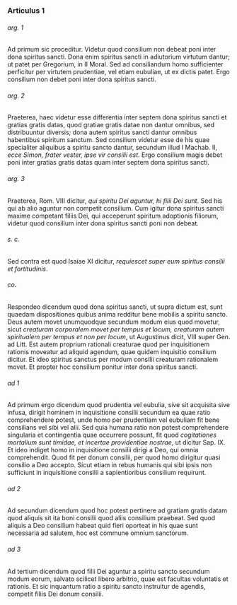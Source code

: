 ### Articulus 1

###### arg. 1
Ad primum sic proceditur. Videtur quod consilium non debeat poni inter dona spiritus sancti. Dona enim spiritus sancti in adiutorium virtutum dantur; ut patet per Gregorium, in II Moral. Sed ad consiliandum homo sufficienter perficitur per virtutem prudentiae, vel etiam eubuliae, ut ex dictis patet. Ergo consilium non debet poni inter dona spiritus sancti.

###### arg. 2
Praeterea, haec videtur esse differentia inter septem dona spiritus sancti et gratias gratis datas, quod gratiae gratis datae non dantur omnibus, sed distribuuntur diversis; dona autem spiritus sancti dantur omnibus habentibus spiritum sanctum. Sed consilium videtur esse de his quae specialiter aliquibus a spiritu sancto dantur, secundum illud I Machab. II, *ecce Simon, frater vester, ipse vir consilii est*. Ergo consilium magis debet poni inter gratias gratis datas quam inter septem dona spiritus sancti.

###### arg. 3
Praeterea, Rom. VIII dicitur, *qui spiritu Dei aguntur, hi filii Dei sunt*. Sed his qui ab alio aguntur non competit consilium. Cum igitur dona spiritus sancti maxime competant filiis Dei, qui acceperunt spiritum adoptionis filiorum, videtur quod consilium inter dona spiritus sancti poni non debeat.

###### s. c.
Sed contra est quod Isaiae XI dicitur, *requiescet super eum spiritus consilii et fortitudinis*.

###### co.
Respondeo dicendum quod dona spiritus sancti, ut supra dictum est, sunt quaedam dispositiones quibus anima redditur bene mobilis a spiritu sancto. Deus autem movet unumquodque secundum modum eius quod movetur, sicut *creaturam corporalem movet per tempus et locum, creaturam autem spiritualem per tempus et non per locum*, ut Augustinus dicit, VIII super Gen. ad Litt. Est autem proprium rationali creaturae quod per inquisitionem rationis moveatur ad aliquid agendum, quae quidem inquisitio consilium dicitur. Et ideo spiritus sanctus per modum consilii creaturam rationalem movet. Et propter hoc consilium ponitur inter dona spiritus sancti.

###### ad 1
Ad primum ergo dicendum quod prudentia vel eubulia, sive sit acquisita sive infusa, dirigit hominem in inquisitione consilii secundum ea quae ratio comprehendere potest, unde homo per prudentiam vel eubuliam fit bene consilians vel sibi vel alii. Sed quia humana ratio non potest comprehendere singularia et contingentia quae occurrere possunt, fit quod *cogitationes mortalium sunt timidae, et incertae providentiae nostrae*, ut dicitur Sap. IX. Et ideo indiget homo in inquisitione consilii dirigi a Deo, qui omnia comprehendit. Quod fit per donum consilii, per quod homo dirigitur quasi consilio a Deo accepto. Sicut etiam in rebus humanis qui sibi ipsis non sufficiunt in inquisitione consilii a sapientioribus consilium requirunt.

###### ad 2
Ad secundum dicendum quod hoc potest pertinere ad gratiam gratis datam quod aliquis sit ita boni consilii quod aliis consilium praebeat. Sed quod aliquis a Deo consilium habeat quid fieri oporteat in his quae sunt necessaria ad salutem, hoc est commune omnium sanctorum.

###### ad 3
Ad tertium dicendum quod filii Dei aguntur a spiritu sancto secundum modum eorum, salvato scilicet libero arbitrio, quae est facultas voluntatis et rationis. Et sic inquantum ratio a spiritu sancto instruitur de agendis, competit filiis Dei donum consilii.

